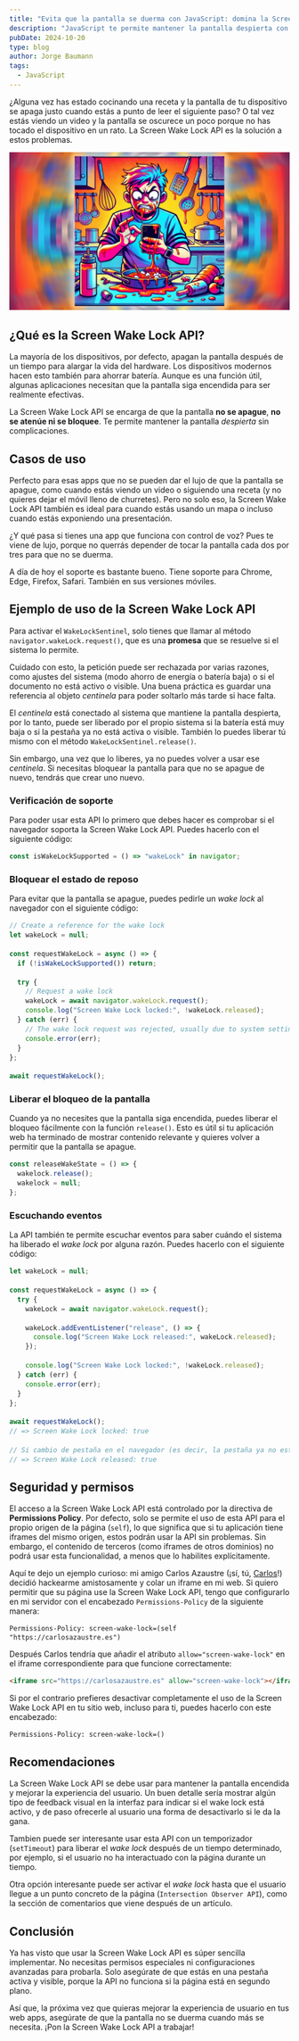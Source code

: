 ```yaml
---
title: "Evita que la pantalla se duerma con JavaScript: domina la Screen Wake Lock API"
description: "JavaScript te permite mantener la pantalla despierta con la Screen Wake Lock API. Descubre cómo funciona y cómo puedes usarla en tus aplicaciones web. Mejora la UX con este sencillo truco."
pubDate: 2024-10-20
type: blog
author: Jorge Baumann
tags:
  - JavaScript
---
```


¿Alguna vez has estado cocinando una receta y la pantalla de tu dispositivo se apaga justo cuando estás a punto de leer el siguiente paso? O tal vez estás viendo un video y la pantalla se oscurece un poco porque no has tocado el dispositivo en un rato. La Screen Wake Lock API es la solución a estos problemas.

![Screen Wake Lock API](../../assets/blog/evita-que-la-pantalla-se-duerma-con-javascript-domina-la-screen-wake-lock-api/dirty-hands.webp)

## ¿Qué es la Screen Wake Lock API?

La mayoría de los dispositivos, por defecto, apagan la pantalla después de un tiempo para alargar la vida del hardware. Los dispositivos modernos hacen esto también para ahorrar batería. Aunque es una función útil, algunas aplicaciones necesitan que la pantalla siga encendida para ser realmente efectivas.

La Screen Wake Lock API se encarga de que la pantalla **no se apague**, **no se atenúe ni se bloquee**. Te permite mantener la pantalla _despierta_ sin complicaciones.

## Casos de uso

Perfecto para esas apps que no se pueden dar el lujo de que la pantalla se apague, como cuando estás viendo un video o siguiendo una receta (y no quieres dejar el móvil lleno de churretes). Pero no solo eso, la Screen Wake Lock API también es ideal para cuando estás usando un mapa o incluso cuando estás exponiendo una presentación.

¿Y qué pasa si tienes una app que funciona con control de voz? Pues te viene de lujo, porque no querrás depender de tocar la pantalla cada dos por tres para que no se duerma.

A día de hoy el soporte es bastante bueno. Tiene soporte para Chrome, Edge, Firefox, Safari. También en sus versiones móviles.

## Ejemplo de uso de la Screen Wake Lock API

Para activar el `WakeLockSentinel`, solo tienes que llamar al método `navigator.wakeLock.request()`, que es una **promesa** que se resuelve si el sistema lo permite.

Cuidado con esto, la petición puede ser rechazada por varias razones, como ajustes del sistema (modo ahorro de energía o batería baja) o si el documento no está activo o visible. Una buena práctica es guardar una referencia al objeto _centinela_ para poder soltarlo más tarde si hace falta.

El _centinela_ está conectado al sistema que mantiene la pantalla despierta, por lo tanto, puede ser liberado por el propio sistema si la batería está muy baja o si la pestaña ya no está activa o visible. También lo puedes liberar tú mismo con el método `WakeLockSentinel.release()`.

Sin embargo, una vez que lo liberes, ya no puedes volver a usar ese _centinela_. Si necesitas bloquear la pantalla para que no se apague de nuevo, tendrás que crear uno nuevo.

### Verificación de soporte

Para poder usar esta API lo primero que debes hacer es comprobar si el navegador soporta la Screen Wake Lock API. Puedes hacerlo con el siguiente código:

```javascript
const isWakeLockSupported = () => "wakeLock" in navigator;
```

### Bloquear el estado de reposo

Para evitar que la pantalla se apague, puedes pedirle un _wake lock_ al navegador con el siguiente código:

```javascript
// Create a reference for the wake lock
let wakeLock = null;

const requestWakeLock = async () => {
  if (!isWakeLockSupported()) return;

  try {
    // Request a wake lock
    wakeLock = await navigator.wakeLock.request();
    console.log("Screen Wake Lock locked:", !wakeLock.released);
  } catch (err) {
    // The wake lock request was rejected, usually due to system settings
    console.error(err);
  }
};

await requestWakeLock();
```

### Liberar el bloqueo de la pantalla

Cuando ya no necesites que la pantalla siga encendida, puedes liberar el bloqueo fácilmente con la función `release()`. Esto es útil si tu aplicación web ha terminado de mostrar contenido relevante y quieres volver a permitir que la pantalla se apague.

```javascript
const releaseWakeState = () => {
  wakelock.release();
  wakelock = null;
};
```

### Escuchando eventos

La API también te permite escuchar eventos para saber cuándo el sistema ha liberado el _wake lock_ por alguna razón. Puedes hacerlo con el siguiente código:

```javascript
let wakeLock = null;

const requestWakeLock = async () => {
  try {
    wakeLock = await navigator.wakeLock.request();

    wakeLock.addEventListener("release", () => {
      console.log("Screen Wake Lock released:", wakeLock.released);
    });

    console.log("Screen Wake Lock locked:", !wakeLock.released);
  } catch (err) {
    console.error(err);
  }
};

await requestWakeLock();
// => Screen Wake Lock locked: true

// Si cambio de pestaña en el navegador (es decir, la pestaña ya no está activa)
// => Screen Wake Lock released: true
```

## Seguridad y permisos

El acceso a la Screen Wake Lock API está controlado por la directiva de **Permissions Policy**. Por defecto, solo se permite el uso de esta API para el propio origen de la página (`self`), lo que significa que si tu aplicación tiene iframes del mismo origen, estos podrán usar la API sin problemas. Sin embargo, el contenido de terceros (como iframes de otros dominios) no podrá usar esta funcionalidad, a menos que lo habilites explícitamente.

Aquí te dejo un ejemplo curioso: mi amigo Carlos Azaustre (¡sí, tú, [Carlos](https://x.com/carlosazaustre)!) decidió hackearme amistosamente y colar un iframe en mi web. Si quiero permitir que su página use la Screen Wake Lock API, tengo que configurarlo en mi servidor con el encabezado `Permissions-Policy` de la siguiente manera:

```http
Permissions-Policy: screen-wake-lock=(self "https://carlosazaustre.es")
```

Después Carlos tendría que añadir el atributo `allow="screen-wake-lock"` en el iframe correspondiente para que funcione correctamente:

```html
<iframe src="https://carlosazaustre.es" allow="screen-wake-lock"></iframe>
```

Si por el contrario prefieres desactivar completamente el uso de la Screen Wake Lock API en tu sitio web, incluso para ti, puedes hacerlo con este encabezado:

```http
Permissions-Policy: screen-wake-lock=()
```

## Recomendaciones

La Screen Wake Lock API se debe usar para mantener la pantalla encendida y mejorar la experiencia del usuario. Un buen detalle sería mostrar algún tipo de feedback visual en la interfaz para indicar si el wake lock está activo, y de paso ofrecerle al usuario una forma de desactivarlo si le da la gana.

Tambien puede ser interesante usar esta API con un temporizador (`setTimeout`) para liberar el _wake lock_ después de un tiempo determinado, por ejemplo, si el usuario no ha interactuado con la página durante un tiempo.

Otra opción interesante puede ser activar el _wake lock_ hasta que el usuario llegue a un punto concreto de la página (`Intersection Observer API`), como la sección de comentarios que viene después de un artículo.

## Conclusión

Ya has visto que usar la Screen Wake Lock API es súper sencilla implementar. No necesitas permisos especiales ni configuraciones avanzadas para probarla. Solo asegúrate de que estás en una pestaña activa y visible, porque la API no funciona si la página está en segundo plano.

Así que, la próxima vez que quieras mejorar la experiencia de usuario en tus web apps, asegúrate de que la pantalla no se duerma cuando más se necesita. ¡Pon la Screen Wake Lock API a trabajar!
